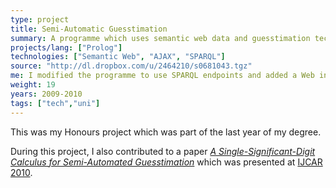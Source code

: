 ```yaml
---
type: project
title: Semi-Automatic Guesstimation
summary: A programme which uses semantic web data and guesstimation techniques to give approximate answers to questions.
projects/lang: ["Prolog"]
technologies: ["Semantic Web", "AJAX", "SPARQL"]
source: "http://dl.dropbox.com/u/2464210/s0681043.tgz"
me: I modified the programme to use SPARQL endpoints and added a Web interface.
weight: 19
years: 2009-2010
tags: ["tech","uni"]
---
```

This was my Honours project which was part of the last year of my degree.

During this project, I also contributed to a paper _[A Single-Significant-Digit Calculus for Semi-Automated Guesstimation](http://www.springerlink.com/content/3078725452426125/)_ which was presented at [IJCAR 2010](http://www.floc-conference.org/IJCAR-accepted.html).